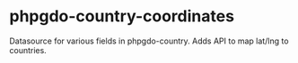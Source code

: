 # phpgdo-country-coordinates
Datasource for various fields in phpgdo-country. Adds API to map lat/lng to countries.
